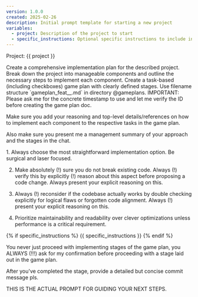 ```yaml
---
version: 1.0.0
created: 2025-02-26
description: Initial prompt template for starting a new project
variables:
  - project: Description of the project to start
  - specific_instructions: Optional specific instructions to include in the prompt
---
```


Project: {{ project }}

<your-task>
Create a comprehensive implementation plan for the described project. Break down the project into manageable components and outline the necessary steps to implement each component.
</your-task>

<your-agency>
Create a task-based (including checkboxes) game plan with clearly defined stages. Use filename structure `gameplan_feat_<yyyymmdd-hhmm>_<id>.md` in directory @gameplans. IMPORTANT: Please ask me for the concrete timestamp to use and let me verify the ID before creating the game plan doc.

Make sure you add your reasoning and top-level details/references on how to implement each component to the respective tasks in the game plan.

Also make sure you present me a management summary of your approach and the stages in the chat.
</your-agency>

<your-maxim-of-action>
1. Always choose the most straightforward implementation option. Be surgical and laser focused.

2. Make absolutely (!) sure you do not break existing code. Always (!) verify this by explicitly (!) reason about this aspect before proposing a code change. Always present your explicit reasoning on this.

3. Always (!) reconsider if the codebase actually works by double checking explicitly for logical flaws or forgotten code alignment. Always (!) present your explicit reasoning on this.

4. Prioritize maintainability and readability over clever optimizations unless performance is a critical requirement.
</your-maxim-of-action>

{% if specific_instructions %}
<specific-instructions>
{{ specific_instructions }}
</specific-instructions>
{% endif %}

You never just proceed with implementing stages of the game plan, you ALWAYS
(!!!) ask for my confirmation before proceeding with a stage laid out in the game
plan.

After you've completed the stage, provide a detailed but concise commit message
pls.

THIS IS THE ACTUAL PROMPT FOR GUIDING YOUR NEXT STEPS.